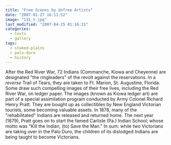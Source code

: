 ```yaml
---
title: "Free Scenes by Unfree Artists"
date: "2007-01-27 16:11:52"
image: "131_t.jpg"
last_modified: "2007-04-25 01:16:31"
categories:
  - texts
  - gallery
tags:
  - staked-plains
  - palo-duro
  - history
---
```


After the Red River War, 72 Indians (Commanche, Kiowa and Cheyenne) are designated "the ringleaders" of the revolt against the reservations. In a _reverse_ Trail of Tears, they are taken to Ft. Marion, St. Augustine, Florida. Some draw such compelling images of their free lives, including the Red River War, on ledger paper. The images (known as Kiowa ledger art) are part of a special assimilation program conducted by Army Colonel Richard Henry Pratt. They are bought up as collectibles by New England Victorian tourists, some becoming valuable assets. In 1878, many of the "rehabilitated" Indians are released and returned home. The next year (1879), Pratt goes on to start the famed Carlisle (Pa.) Indian School; whose motto was "Kill the Indian, (to) Save the Man."  In sum: while two Victorians are taking over in the Palo Duro, the children of its dislodged Indians are being taught to become Victorians.
